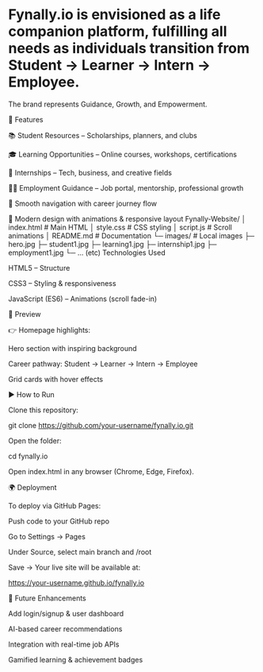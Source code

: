 # Fynally.io is envisioned as a life companion platform, fulfilling all needs as individuals transition from Student → Learner → Intern → Employee.
The brand represents Guidance, Growth, and Empowerment.

🚀 Features

📚 Student Resources – Scholarships, planners, and clubs

🎓 Learning Opportunities – Online courses, workshops, certifications

💼 Internships – Tech, business, and creative fields

👨‍💼 Employment Guidance – Job portal, mentorship, professional growth

🔗 Smooth navigation with career journey flow

🎨 Modern design with animations & responsive layout
Fynally-Website/
│ index.html          # Main HTML
│ style.css           # CSS styling
│ script.js           # Scroll animations
│ README.md           # Documentation
└─ images/            # Local images
   ├─ hero.jpg
   ├─ student1.jpg
   ├─ learning1.jpg
   ├─ internship1.jpg
   ├─ employment1.jpg
   └─ ... (etc)
Technologies Used

HTML5 – Structure

CSS3 – Styling & responsiveness

JavaScript (ES6) – Animations (scroll fade-in)

📸 Preview

👉 Homepage highlights:

Hero section with inspiring background

Career pathway: Student → Learner → Intern → Employee

Grid cards with hover effects

▶️ How to Run

Clone this repository:

git clone https://github.com/your-username/fynally.io.git


Open the folder:

cd fynally.io


Open index.html in any browser (Chrome, Edge, Firefox).

🌍 Deployment

To deploy via GitHub Pages:

Push code to your GitHub repo

Go to Settings → Pages

Under Source, select main branch and /root

Save → Your live site will be available at:

https://your-username.github.io/fynally.io

📌 Future Enhancements

Add login/signup & user dashboard

AI-based career recommendations

Integration with real-time job APIs

Gamified learning & achievement badges
